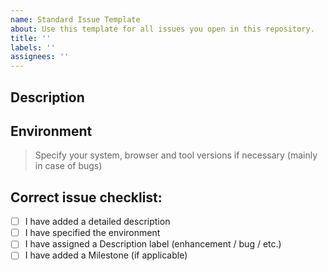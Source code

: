 ```yaml
---
name: Standard Issue Template
about: Use this template for all issues you open in this repository.
title: ''
labels: ''
assignees: ''
---
```


## Description

## Environment

> Specify your system, browser and tool versions if necessary (mainly in case of bugs)

## Correct issue checklist:

- [ ] I have added a detailed description
- [ ] I have specified the environment
- [ ] I have assigned a Description label (enhancement / bug / etc.)
- [ ] I have added a Milestone (if applicable)
